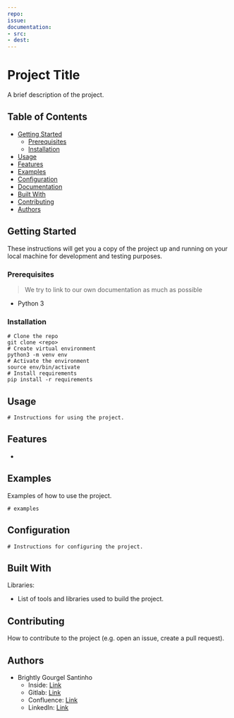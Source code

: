 ```yaml
---
repo:
issue:
documentation:
- src:
- dest:
---
```

# Project Title

A brief description of the project.

## Table of Contents

- [Getting Started](#getting-started)
  - [Prerequisites](#prerequisites)
  - [Installation](#installation)
- [Usage](#usage)
- [Features](#features)
- [Examples](#examples)
- [Configuration](#configuration)
- [Documentation](#documentation)
- [Built With](#built-with)
- [Contributing](#contributing)
- [Authors](#authors)


## Getting Started

These instructions will get you a copy of the project up and running on your local machine for development and testing purposes.

### Prerequisites

> We try to link to our own documentation as much as possible
- Python 3

### Installation

``` shell
# Clone the repo
git clone <repo>
# Create virtual environment
python3 -m venv env
# Activate the environment
source env/bin/activate
# Install requirements
pip install -r requirements
```

## Usage

``` 
# Instructions for using the project.
```

## Features

- 

## Examples

Examples of how to use the project.

```
# examples
```

## Configuration

```
# Instructions for configuring the project.
```


## Built With

Libraries:
- List of tools and libraries used to build the project.

## Contributing

How to contribute to the project (e.g. open an issue, create a pull request).

## Authors

- Brightly Gourgel Santinho
	- Inside: [Link](https://inside.ccv.eu/do/user?id=67340-75736572)
	- Gitlab: [Link](https://gitlab.dev.ccv.eu/brightlygourgelsan)
	- Confluence: [Link](https://collab.dev.ccv.eu/display/~brightlygourgelsan)
	- LinkedIn: [Link](https://nl.linkedin.com/in/brightly)
